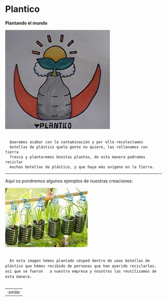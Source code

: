 # Plantico
<html>
 <body>
  <p><strong>Plantando el mundo</strong></p>
  <img src="WIN_20210323_12_14_32_Pro.jpg">
  <pre><code>
  Queremos acabar con la contaminación y por ello recolectamos
  botellas de plástico quela gente no quiere, las rellenamos con tierra
  fresca y plantaremos bonitas plantas, de esta manera podremos reciclar 
  muchas botellas de plástico, y que haya más oxigeno en la Tierra. </code></pre>
  </code></pre>


---------------------------------------
 </body>
 <body>
  <p> Aquí os pondremos algunos ejemplos de nuestras creaciones: </p>
  <img src="images (7).jpg">
  <p><code>
  En esta imagen hémos plantado césped dentro de unas botellas de plástico que hémos recibido de personas que han querido reciclarlas, así que se fueron   a nuestra empresa y nosotros las reutilizamos de esta manera.
  </code></p>

<table>
    <tr>
        <td>:smile:</td>
    </tr>
</table>

<html>
